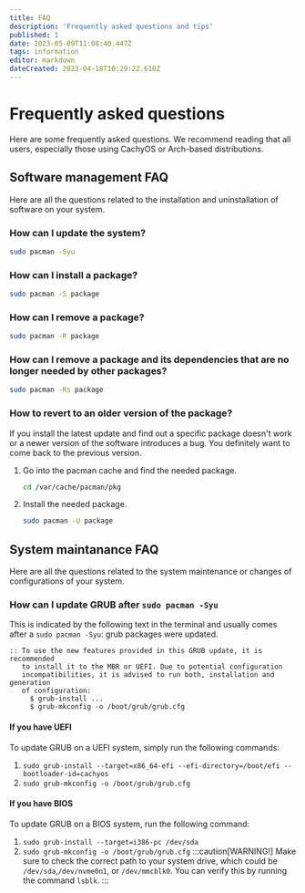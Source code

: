 ```yaml
---
title: FAQ
description: 'Frequently asked questions and tips'
published: 1
date: 2023-05-09T11:08:40.447Z
tags: information
editor: markdown
dateCreated: 2023-04-18T10:29:22.610Z
---
```


# Frequently asked questions
Here are some frequently asked questions. We recommend reading that all users, especially those using CachyOS or Arch-based distributions.

## Software management FAQ
Here are all the questions related to the installation and uninstallation of software on your system.

### How can I update the system?
```sh
sudo pacman -Syu
```

### How can I install a package?
```sh
sudo pacman -S package
```

### How can I remove a package?
```sh
sudo pacman -R package
```

### How can I remove a package and its dependencies that are no longer needed by other packages?
```sh
sudo pacman -Rs package
```
### How to revert to an older version of the package?
If you install the latest update and find out a specific package doesn't work or a newer version of the software introduces a bug. You definitely want to come back to the previous version.
1. Go into the pacman cache and find the needed package.
   ```sh
   cd /var/cache/pacman/pkg
   ```
2. Install the needed package.
   ```sh
   sudo pacman -U package
   ```

## System maintanance FAQ
Here are all the questions related to the system maintenance or changes of configurations of your system.

### How can I update GRUB after `sudo pacman -Syu`
This is indicated by the following text in the terminal and usually comes after a `sudo pacman -Syu`: grub packages were updated.
```
:: To use the new features provided in this GRUB update, it is recommended
   to install it to the MBR or UEFI. Due to potential configuration
   incompatibilities, it is advised to run both, installation and generation
   of configuration:
     $ grub-install ...
     $ grub-mkconfig -o /boot/grub/grub.cfg
```
#### If you have UEFI
To update GRUB on a UEFI system, simply run the following commands:
1. `sudo grub-install --target=x86_64-efi --efi-directory=/boot/efi --bootloader-id=cachyos`
2. `sudo grub-mkconfig -o /boot/grub/grub.cfg`

#### If you have BIOS
To update GRUB on a BIOS system, run the following command:
1. `sudo grub-install --target=i386-pc /dev/sda`
2. `sudo grub-mkconfig -o /boot/grub/grub.cfg`
:::caution[WARNING!]
Make sure to check the correct path to your system drive, which could be `/dev/sda`,`/dev/nvme0n1`, or `/dev/mmcblk0`.  You can verify this by running the command `lsblk`.
:::
